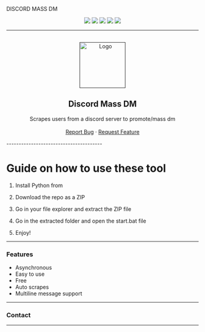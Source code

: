 DISCORD MASS DM

<div id="top"></div>
<p align="center">
  <img src="https://img.shields.io/github/contributors/dropout1337/Discord-Mass-DM.svg?style=for-the-badge"/> 
  <img src="https://img.shields.io/github/forks/dropout1337/Discord-Mass-DM.svg?style=for-the-badge"/>
  <img src="https://img.shields.io/github/stars/dropout1337/Discord-Mass-DM.svg?style=for-the-badge"/>
  <img src="https://img.shields.io/github/issues/dropout1337/Discord-Mass-DM.svg?style=for-the-badge"/>
  <img src="https://img.shields.io/github/license/dropout1337/Discord-Mass-DM.svg?style=for-the-badge"/>
</p>
  
---------------------------------------
   
<br/>
<div align="center">
  <a href="">
    <img src="https://i.imgur.com/9l4pHEN.png" alt="Logo" width="120" height="120">
  </a>
  
  <h2 align="center">Discord Mass DM </h3>

  <p align="center">
    Scrapes users from a discord server to promote/mass dm
    <br />
    <br />
    <a href="">Report Bug</a>
    ·
    <a href="">Request Feature</a>
  </p>
</div> 
---------------------------------------
 
# Guide on how to use these tool

1. Install Python from

2. Download the repo as a ZIP

3. Go in your file explorer and extract the ZIP file

4. Go in the extracted folder and open the start.bat file
 
5. Enjoy!

---------------------------------------

### Features
* Asynchronous
* Easy to use
* Free
* Auto scrapes
* Multiline message support

---------------------------------------

### Contact
---------------------------------------